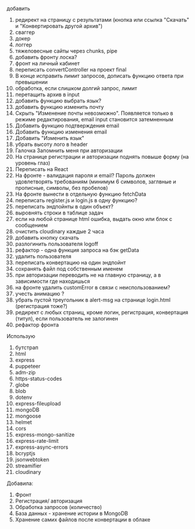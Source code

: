 добавить

1. редирект на страницу с результатами (кнопка или ссылка "Скачать" и "Конвертировать другой архив")
2. сваггер
3. докер
4. логгер
5. тяжеловесные сайты через chunks, pipe
6. добавить фронту лоска?
7. фронт на личный кабинет
8. переписать convertController на проект final
10. В конце исправить лимит запросов, дописать функцию ответа при превышении
11. обработка, если слишком долгий запрос, лимит
12. перетащить архив в input
13. добавить функцию выбрать язык?
14. добавить функцию изменить почту
15. Скрыть "Изменение почты невозможно". Появляется только в режиме редактирования, email input становится затемненным
16. Добавить функцию подтверждения email
17. Добавить функцию изменения email
18. Добавить "Изменить язык"
19. убрать высоту лого в header
20. Галочка Запомнить меня при авторизации
21. На странице регистрации и авторизации поднять повыше форму (на уровень глаз)
22. Переписать на React
23. На фронте - валидация пароля и email? Пароль должен удовлетворять требованиям (минимум 6 символов, заглвные и прописные, символы, без пробелов)
24. На фронте вынести в отдельную функцию fetchData
25. переписать register.js и login.js в одну функцию?
26. переписать эндпойнты в один объект?
27. выровнять строки в таблице задач
29. если на любой странице html ошибка, выдать окно или блок с сообщением
30. очистить cloudinary каждые 2 часа
32. добавить кнопку скачать
33. разлогинить пользователя logoff
34. рефактор - одна функция запроса на бэк getData
35. удалить пользователя
37. переписать конвертацию на один эндпойнт
38. сохранять файл под собственным именем
39. при авторизации переводить не на главную страницу, а в зависимости где находишься
40. на фронте удалить customError в связи с неиспользованием?
41. учесть анимацию ?
42. убрать пустой треугольник в alert-msg на странице login.html (регистрация тоже?)
43. редирект с любых страниц, кроме логин, регистрация, конвертация (титул), если пользователь не залогинен
44. рефактор фронта

Использую

1. бутстрап
2. html
3. express
4. puppeteer
5. adm-zip
6. https-status-codes
7. globe
8. blob
9. dotenv
10. express-fileupload
11. mongoDB
12. mongoose
13. helmet
14. cors
15. express-mongo-sanitize
16. express-rate-limit
17. express-async-errors
18. bcryptjs
19. jsonwebtoken
20. streamifier
21. cloudinary

Добавила:

1. Фронт
2. Регистрация/ авторизация
3. Обработка запросов (количество)
4. База данных - хранение истории в MongoDB
5. Хранение самих файлов после конвертации в облаке
